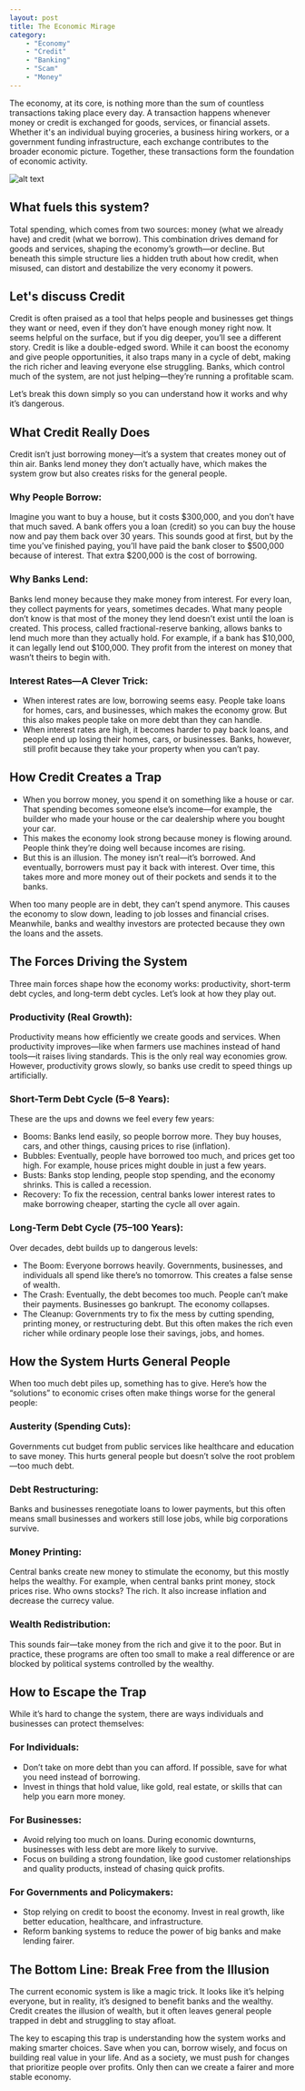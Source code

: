 ```yaml
---
layout: post
title: The Economic Mirage
category:
    - "Economy"
    - "Credit"
    - "Banking"
    - "Scam"
    - "Money"
---
```


The economy, at its core, is nothing more than the sum of countless transactions taking place every day. A transaction happens whenever money or credit is exchanged for goods, services, or financial assets. Whether it's an individual buying groceries, a business hiring workers, or a government funding infrastructure, each exchange contributes to the broader economic picture. Together, these transactions form the foundation of economic activity. 

![alt text](/images/economy.png "Economy")

## What fuels this system? 

Total spending, which comes from two sources: money (what we already have) and credit (what we borrow). This combination drives demand for goods and services, shaping the economy’s growth—or decline. But beneath this simple structure lies a hidden truth about how credit, when misused, can distort and destabilize the very economy it powers.

## Let's discuss Credit

Credit is often praised as a tool that helps people and businesses get things they want or need, even if they don’t have enough money right now. It seems helpful on the surface, but if you dig deeper, you’ll see a different story. Credit is like a double-edged sword. While it can boost the economy and give people opportunities, it also traps many in a cycle of debt, making the rich richer and leaving everyone else struggling. Banks, which control much of the system, are not just helping—they’re running a profitable scam.

Let’s break this down simply so you can understand how it works and why it’s dangerous.

## What Credit Really Does
Credit isn’t just borrowing money—it’s a system that creates money out of thin air. Banks lend money they don’t actually have, which makes the system grow but also creates risks for the general people.

### Why People Borrow:
Imagine you want to buy a house, but it costs $300,000, and you don’t have that much saved. A bank offers you a loan (credit) so you can buy the house now and pay them back over 30 years. This sounds good at first, but by the time you’ve finished paying, you’ll have paid the bank closer to $500,000 because of interest. That extra $200,000 is the cost of borrowing.

### Why Banks Lend:
Banks lend money because they make money from interest. For every loan, they collect payments for years, sometimes decades. What many people don’t know is that most of the money they lend doesn’t exist until the loan is created. This process, called fractional-reserve banking, allows banks to lend much more than they actually hold. For example, if a bank has $10,000, it can legally lend out $100,000. They profit from the interest on money that wasn’t theirs to begin with.

### Interest Rates—A Clever Trick:

* When interest rates are low, borrowing seems easy. People take loans for homes, cars, and businesses, which makes the economy grow. But this also makes people take on more debt than they can handle.
* When interest rates are high, it becomes harder to pay back loans, and people end up losing their homes, cars, or businesses. Banks, however, still profit because they take your property when you can’t pay.

## How Credit Creates a Trap
* When you borrow money, you spend it on something like a house or car. That spending becomes someone else’s income—for example, the builder who made your house or the car dealership where you bought your car.
* This makes the economy look strong because money is flowing around. People think they’re doing well because incomes are rising.
* But this is an illusion. The money isn’t real—it’s borrowed. And eventually, borrowers must pay it back with interest. Over time, this takes more and more money out of their pockets and sends it to the banks.

When too many people are in debt, they can’t spend anymore. This causes the economy to slow down, leading to job losses and financial crises. Meanwhile, banks and wealthy investors are protected because they own the loans and the assets.

## The Forces Driving the System
Three main forces shape how the economy works: productivity, short-term debt cycles, and long-term debt cycles. Let’s look at how they play out.

### Productivity (Real Growth):
Productivity means how efficiently we create goods and services. When productivity improves—like when farmers use machines instead of hand tools—it raises living standards. This is the only real way economies grow. However, productivity grows slowly, so banks use credit to speed things up artificially.

### Short-Term Debt Cycle (5–8 Years):
These are the ups and downs we feel every few years:

* Booms: Banks lend easily, so people borrow more. They buy houses, cars, and other things, causing prices to rise (inflation).
* Bubbles: Eventually, people have borrowed too much, and prices get too high. For example, house prices might double in just a few years.
* Busts: Banks stop lending, people stop spending, and the economy shrinks. This is called a recession.
* Recovery: To fix the recession, central banks lower interest rates to make borrowing cheaper, starting the cycle all over again.

### Long-Term Debt Cycle (75–100 Years):
Over decades, debt builds up to dangerous levels:

* The Boom: Everyone borrows heavily. Governments, businesses, and individuals all spend like there’s no tomorrow. This creates a false sense of wealth.
* The Crash: Eventually, the debt becomes too much. People can’t make their payments. Businesses go bankrupt. The economy collapses.
* The Cleanup: Governments try to fix the mess by cutting spending, printing money, or restructuring debt. But this often makes the rich even richer while ordinary people lose their savings, jobs, and homes.

## How the System Hurts General People
When too much debt piles up, something has to give. Here’s how the “solutions” to economic crises often make things worse for the general people:

### Austerity (Spending Cuts):
Governments cut budget from public services like healthcare and education to save money. This hurts general people but doesn’t solve the root problem—too much debt.

### Debt Restructuring:
Banks and businesses renegotiate loans to lower payments, but this often means small businesses and workers still lose jobs, while big corporations survive.

### Money Printing:
Central banks create new money to stimulate the economy, but this mostly helps the wealthy. For example, when central banks print money, stock prices rise. Who owns stocks? The rich. It also increase inflation and decrease the currecy value.

### Wealth Redistribution:
This sounds fair—take money from the rich and give it to the poor. But in practice, these programs are often too small to make a real difference or are blocked by political systems controlled by the wealthy.

## How to Escape the Trap
While it’s hard to change the system, there are ways individuals and businesses can protect themselves:

### For Individuals:
* Don’t take on more debt than you can afford. If possible, save for what you need instead of borrowing.
* Invest in things that hold value, like gold, real estate, or skills that can help you earn more money.

### For Businesses:
* Avoid relying too much on loans. During economic downturns, businesses with less debt are more likely to survive.
* Focus on building a strong foundation, like good customer relationships and quality products, instead of chasing quick profits.

### For Governments and Policymakers:
* Stop relying on credit to boost the economy. Invest in real growth, like better education, healthcare, and infrastructure.
* Reform banking systems to reduce the power of big banks and make lending fairer.

## The Bottom Line: Break Free from the Illusion
The current economic system is like a magic trick. It looks like it’s helping everyone, but in reality, it’s designed to benefit banks and the wealthy. Credit creates the illusion of wealth, but it often leaves general people trapped in debt and struggling to stay afloat.

The key to escaping this trap is understanding how the system works and making smarter choices. Save when you can, borrow wisely, and focus on building real value in your life. And as a society, we must push for changes that prioritize people over profits. Only then can we create a fairer and more stable economy.